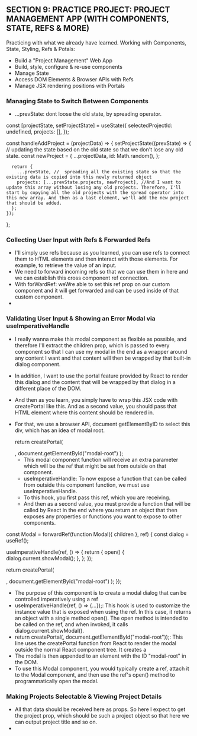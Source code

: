 ## SECTION 9: PRACTICE PROJECT: PROJECT MANAGEMENT APP (WITH COMPONENTS, STATE, REFS & MORE)

Practicing with what we already have learned. Working with Components, State, Styling, Refs & Potals:

- Build a "Project Management" Web App
- Build, style, configure & re-use components
- Manage State
- Access DOM Elements & Browser APIs with Refs
- Manage JSX rendering positions with Portals

### Managing State to Switch Between Components

- ...prevState: dont loose the old state, by spreading operator.

const [projectState, setProjectState] = useState({
selectedProjectId: undefined,
projects: [],
});

const handleAddProject = (projectData) => {
setProjectState((prevState) => { // updating the state based on the old state so that we don't lose any old state.
const newProject = {
...projectData,
id: Math.random(),
};

      return {
        ...prevState, //  spreading all the existing state so that the existing data is copied into this newly returned object
        projects: [...prevState.projects, newProject], //And I want to update this array without losing any old projects. Therefore, I'll start by copying all the old projects with the spread operator into this new array. And then as a last element, we'll add the new project that should be added.
      };
    });

};

### Collecting User Input with Refs & Forwarded Refs

- I'll simply use refs because as you learned, you can use refs to connect them to HTML elements and then interact with those elements. For example, to retrieve the value of an input.
- We need to forward incoming refs so that we can use them in here and we can establish this cross component ref connection.
- With forWardRef: weWre able to set this ref prop on our custom component and it will get forwarded and can be used inside of that custom component.
-

### Validating User Input & Showing an Error Modal via useImperativeHandle

- I really wanna make this modal component as flexible as possible, and therefore I'll extract the children prop, which is passed to every component so that I can use my modal in the end as a wrapper around any content I want and that content will then be wrapped by that built-in dialog component.
- In addition, I want to use the portal feature provided by React to render this dialog and the content that will be wrapped by that dialog in a different place of the DOM.
- And then as you learn, you simply have to wrap this JSX code with createPortal like this. And as a second value, you should pass that HTML element where this content should be rendered in.
- For that, we use a browser API, document getElementByID to select this div, which has an idea of modal root.

  return createPortal(
    <dialog>{children}</dialog>,
    document.getElementById("modal-root")
  );

  - This modal component function will receive an extra parameter which will be the ref that might be set from outside on that component.
  - useImperativeHandle: To now expose a function that can be called from outside this component function, we must use useImperativeHandle. 
  - To this hook, you first pass this ref, which you are receiving. 
  - And then as a second value, you must provide a function that will be called by React in the end where you return an object that then exposes any properties or functions you want to expose to other components.

const Modal = forwardRef(function Modal({ children }, ref) {
  const dialog = useRef();

  useImperativeHandle(ref, () => {
    return {
      open() {
        dialog.current.showModal();
      },
    };
  });

  return createPortal(
    <dialog ref={dialog}>{children}</dialog>,
    document.getElementById("modal-root")
  );
});

-  The purpose of this component is to create a modal dialog that can be controlled imperatively using a ref
- useImperativeHandle(ref, () => {...});: This hook is used to customize the instance value that is exposed when using the ref. In this case, it returns an object with a single method open(). The open method is intended to be called on the ref, and when invoked, it calls dialog.current.showModal().
- return createPortal(<dialog ref={dialog}>{children}</dialog>, document.getElementById("modal-root"));: This line uses the createPortal function from React to render the modal outside the normal React component tree. It creates a <dialog> element with a ref set to the dialog ref and wraps the children inside it. 
- The modal is then appended to an element with the ID "modal-root" in the DOM.
- To use this Modal component, you would typically create a ref, attach it to the Modal component, and then use the ref's open() method to programmatically open the modal. 


### Making Projects Selectable & Viewing Project Details

- All that data should be received here as props. So here I expect to get the project prop, which should be such a project object so that here we can output project title and so on.
- 